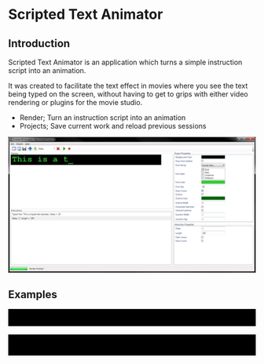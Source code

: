 # Scripted Text Animator

## Introduction
Scripted Text Animator is an application which turns a simple instruction script into an animation.

It was created to facilitate the text effect in movies where you see the text being typed on the screen, without having to get to grips with either video rendering or plugins for the movie studio.

- Render; Turn an instruction script into an animation
- Projects; Save current work and reload previous sessions

![alt text](https://github.com/abaitken/ScriptedTextAnimator/raw/master/Website/screenshot1.png "Screenshot")

## Examples

![alt text](https://github.com/abaitken/ScriptedTextAnimator/raw/master/Website/example1.gif "Example 1")

![alt text](https://github.com/abaitken/ScriptedTextAnimator/raw/master/Website/example2.gif "Example 2")


